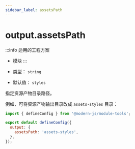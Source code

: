 ```yaml
---
sidebar_label: assetsPath
---
```


# output.assetsPath

:::info 适用的工程方案
* 模块
:::

* 类型： `string`
* 默认值： `styles`


指定资源产物目录路径。

例如，可将资源产物输出目录改成 `assets-styles` 目录：

```javascript title="modern.config.js"
import { defineConfig } from '@modern-js/module-tools';

export default defineConfig({
  output: {
    assetsPath: 'assets-styles',
  },
});
```
